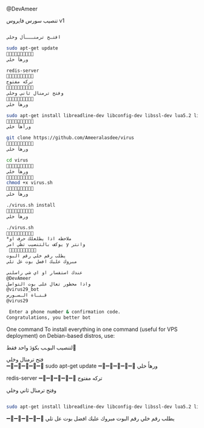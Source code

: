 @DevAmeer 
  
  
تنصيب سورس فايروس v1 
```sh

افتـح ترمنـــأل وخلي   

sudo apt-get update 
🔰➖➖🔰➖➖🔰➖➖🔰
ورهأَ خلي  

redis-server
🔰➖➖🔰➖➖🔰➖➖🔰
تركه مفتوح    
🔰➖➖🔰➖➖🔰➖➖🔰
وفتح ترمنال ثاني وخلي    
🔰➖➖🔰➖➖🔰➖➖🔰
ورهأ خلي    

sudo apt-get install libreadline-dev libconfig-dev libssl-dev lua5.2 liblua5.2-dev libevent-dev libjansson* libpython-dev make unzip git redis-server g++ -y --force-yes
🔰➖➖🔰➖➖🔰➖➖🔰
ورأهأَ خلي  

git clone https://github.com/Ameeralasdee/virus
🔰➖➖🔰➖➖🔰➖➖🔰
ورهأ خلي    

cd virus
🔰➖➖🔰➖➖🔰➖➖🔰
ورهأَ خلي 
🔰➖➖🔰➖➖🔰➖➖🔰
chmod +x virus.sh
🔰➖➖🔰➖➖🔰➖➖🔰
ورهأَ خلي 

./virus.sh install
🔰➖➖🔰➖➖🔰➖➖🔰
ورهأَ خلي  

./virus.sh 
🔰➖➖🔰➖➖🔰➖➖🔰
*ملاحظه اذا يطلعلك حرف او  
يوكف بالتنصيب تطي امر y وانتر 
 🔰➖➖🔰➖➖🔰➖➖🔰
يطلب رقم خلي رقم البوت 
مبروك عليك افضل بوت عل تلي 

عندك استفسار او اي شي راسلني
@DevAmeer
واذا محظور تعال على بوت التواصل
@virus29_bot
قـنـاة الـسـورس
@virus29

 Enter a phone number & confirmation code.
Congratulations, you better bot
```
 One command
To install everything in one command (useful for VPS deployment) on Debian-based distros, use:

لتنصيب البوـب بكوَدَ واحد فقط َ   

فتح ترمنال وخلي   
➖🔹➖🔹➖🔹➖🔹➖🔹
sudo apt-get update 
➖🔹➖🔹➖🔹➖🔹➖🔹
ورهأَ خلي  

redis-server
➖🔹➖🔹➖🔹➖🔹➖🔹
تركه مفتوح   

وفتح ترمنال ثاني وخلي  
```sh

sudo apt-get install libreadline-dev libconfig-dev libssl-dev lua5.2 liblua5.2-dev libevent-dev libjansson* libpython-dev make unzip git redis-server g++ -y --force-yes && git clone https://github.com/Ameeralasdee/virus && cd TH3BOSS && chmod +x launch.sh && ./launch.sh install && ./launch.sh
```

➖🔹➖🔹➖🔹➖🔹➖🔹
يطلب رقم خلي رقم البوت 
مبروك عليك افضل بوت عل تلي 

